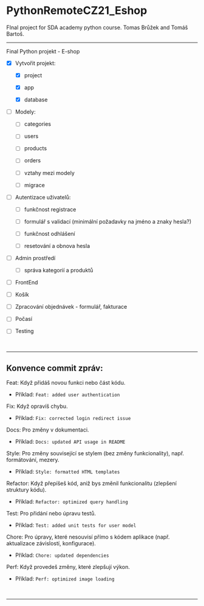 # PythonRemoteCZ21_Eshop
FInal project for SDA academy python course. Tomas Brůžek and Tomáš Bartoš.

<hr>

Final Python projekt - E-shop
- [x] Vytvořit projekt:
  - [x] project
  - [x] app
  - [x] database


- [ ] Modely:
  - [ ] categories
  - [ ] users
  - [ ] products
  - [ ] orders
  - [ ] vztahy mezi modely
  - [ ] migrace


- [ ] Autentizace uživatelů:
  - [ ] funkčnost registrace
  - [ ] formulář s validací (minimální požadavky na jméno a znaky hesla?)
  - [ ] funkčnost odhlášení
  - [ ] resetování a obnova hesla


- [ ] Admin prostředí
  - [ ] správa kategorií a produktů


- [ ] FrontEnd
- [ ] Košík
- [ ] Zpracování objednávek - formulář, fakturace
- [ ] Počasí
- [ ] Testing 


<br>
<hr>

## Konvence commit zpráv:
Feat: Když přidáš novou funkci nebo část kódu.
- Příklad: `Feat: added user authentication`

Fix: Když opravíš chybu.
- Příklad: `Fix: corrected login redirect issue`

Docs: Pro změny v dokumentaci.
- Příklad: `Docs: updated API usage in README`

Style: Pro změny související se stylem (bez změny funkcionality), např. formátování, mezery.
- Příklad: `Style: formatted HTML templates`

Refactor: Když přepíšeš kód, aniž bys změnil funkcionalitu (zlepšení struktury kódu).
- Příklad: `Refactor: optimized query handling`

Test: Pro přidání nebo úpravu testů.
- Příklad: `Test: added unit tests for user model`

Chore: Pro úpravy, které nesouvisí přímo s kódem aplikace (např. aktualizace závislostí, konfigurace).
- Příklad: `Chore: updated dependencies`

Perf: Když provedeš změny, které zlepšují výkon.
- Příklad: `Perf: optimized image loading`

<br>
<hr>